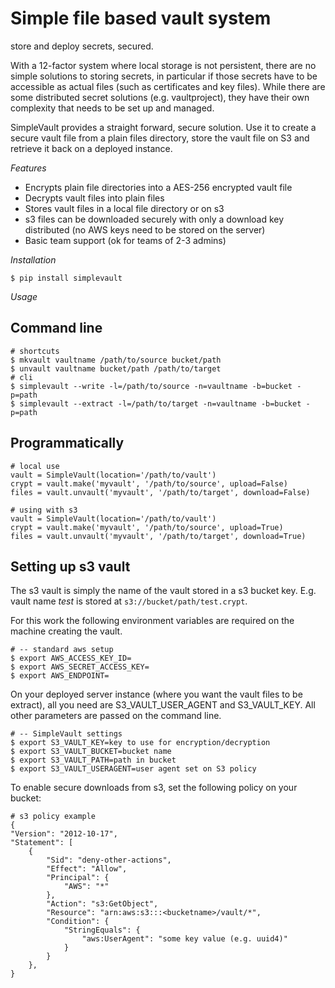 Simple file based vault system 
==============================

store and deploy secrets, secured.
    
With a 12-factor system where local storage is not persistent, there are
no simple solutions to storing secrets, in particular if those secrets
have to be accessible as actual files (such as certificates and key files). 
While there are some distributed secret solutions (e.g. vaultproject), they have
their own complexity that needs to be set up and managed.

SimpleVault provides a straight forward, secure solution. Use it to
create a secure vault file from a plain files directory, store the vault
file on S3 and retrieve it back on a deployed instance.

_Features_
 
* Encrypts plain file directories into a AES-256 encrypted vault file
* Decrypts vault files into plain files
* Stores vault files in a local file directory or on s3
* s3 files can be downloaded securely with only a download key distributed
  (no AWS keys need to be stored on the server)
* Basic team support (ok for teams of 2-3 admins) 

_Installation_

```
$ pip install simplevault

```

_Usage_

Command line
------------

```
# shortcuts
$ mkvault vaultname /path/to/source bucket/path
$ unvault vaultname bucket/path /path/to/target
# cli
$ simplevault --write -l=/path/to/source -n=vaultname -b=bucket -p=path
$ simplevault --extract -l=/path/to/target -n=vaultname -b=bucket -p=path
```

Programmatically
----------------

```
# local use
vault = SimpleVault(location='/path/to/vault')  
crypt = vault.make('myvault', '/path/to/source', upload=False)
files = vault.unvault('myvault', '/path/to/target', download=False)

# using with s3
vault = SimpleVault(location='/path/to/vault')  
crypt = vault.make('myvault', '/path/to/source', upload=True)
files = vault.unvault('myvault', '/path/to/target', download=True)
```

Setting up s3 vault 
-------------------

The s3 vault is simply the name of the vault stored in a s3 bucket key.
E.g. vault name _test_ is stored at `s3://bucket/path/test.crypt`.

For this work the following environment variables are required on the
machine creating the vault. 

```
# -- standard aws setup
$ export AWS_ACCESS_KEY_ID=
$ export AWS_SECRET_ACCESS_KEY=
$ export AWS_ENDPOINT=
```

On your deployed server instance (where you want the
vault files to be extract), all you need are S3_VAULT_USER_AGENT and S3_VAULT_KEY. 
All other parameters are passed on the command line. 

```
# -- SimpleVault settings
$ export S3_VAULT_KEY=key to use for encryption/decryption
$ export S3_VAULT_BUCKET=bucket name
$ export S3_VAULT_PATH=path in bucket
$ export S3_VAULT_USERAGENT=user agent set on S3 policy
```

To enable secure downloads from s3, set the following policy on your
bucket:

```
# s3 policy example
{
"Version": "2012-10-17",
"Statement": [
    {
        "Sid": "deny-other-actions",
        "Effect": "Allow",
        "Principal": {
            "AWS": "*"
        },
        "Action": "s3:GetObject",
        "Resource": "arn:aws:s3:::<bucketname>/vault/*",
        "Condition": {
            "StringEquals": {
                "aws:UserAgent": "some key value (e.g. uuid4)"
            }
        }
    },
}    
```
